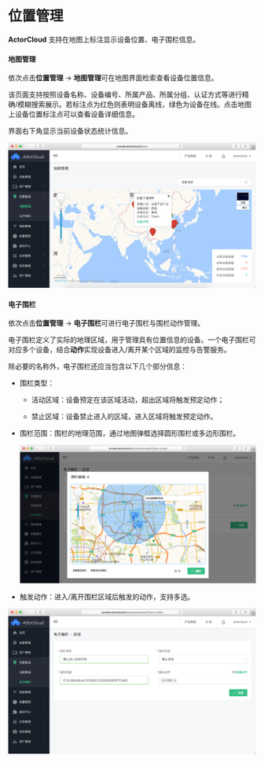 # 位置管理

**ActorCloud** 支持在地图上标注显示设备位置、电子围栏信息。


#### 地图管理

依次点击**位置管理** -> **地图管理**可在地图界面检索查看设备位置信息。

该页面支持按照设备名称、设备编号、所属产品、所属分组、认证方式等进行精确/模糊搜索展示。若标注点为红色则表明设备离线，绿色为设备在线。点击地图上设备位置标注点可以查看设备详细信息。

界面右下角显示当前设备状态统计信息。

![map_manage](/assets/map_manage.png)



#### 电子围栏

依次点击**位置管理** -> **电子围栏**可进行电子围栏与围栏动作管理。

电子围栏定义了实际的地理区域，用于管理具有位置信息的设备。一个电子围栏可对应多个设备，结合**动作**实现设备进入/离开某个区域的监控与告警服务。

除必要的名称外，电子围栏还应当包含以下几个部分信息：

- 围栏类型：

  - 活动区域：设备预定在该区域活动，超出区域将触发预定动作；
  
  - 禁止区域：设备禁止进入的区域，进入区域将触发预定动作。
  
- 围栏范围：围栏的地理范围，通过地图弹框选择圆形围栏或多边形围栏。
  
  ![scope](/assets/scope.png)
  
- 触发动作：进入/离开围栏区域后触发的动作，支持多选。


![scope_create](/assets/scope_create.png)